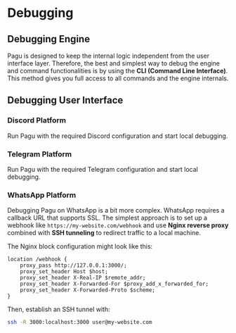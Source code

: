 # Debugging

## Debugging Engine

Pagu is designed to keep the internal logic independent from the user interface layer.
Therefore, the best and simplest way to debug the engine and command functionalities is by using the **CLI (Command Line Interface)**.
This method gives you full access to all commands and the engine internals.

## Debugging User Interface

### Discord Platform

Run Pagu with the required Discord configuration and start local debugging.

### Telegram Platform

Run Pagu with the required Telegram configuration and start local debugging.

### WhatsApp Platform

Debugging Pagu on WhatsApp is a bit more complex. WhatsApp requires a callback URL that supports SSL.
The simplest approach is to set up a webhook like `https://my-website.com/webhook` and
use **Nginx reverse proxy** combined with **SSH tunneling** to redirect traffic to a local machine.

The Nginx block configuration might look like this:

```nginx
location /webhook {
    proxy_pass http://127.0.0.1:3000/;
    proxy_set_header Host $host;
    proxy_set_header X-Real-IP $remote_addr;
    proxy_set_header X-Forwarded-For $proxy_add_x_forwarded_for;
    proxy_set_header X-Forwarded-Proto $scheme;
}
```

Then, establish an SSH tunnel with:

```bash
ssh -R 3000:localhost:3000 user@my-website.com
```
